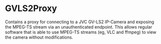 GVLS2Proxy
==========

Contains a proxy for connecting to a JVC GV-LS2 IP-Camera and exposing the 
MPEG-TS stream via an unauthenticated endpoint. This allows regular software 
that is able to use MPEG-TS streams (eg, VLC and ffmpeg) to view the camera
without modifications.

